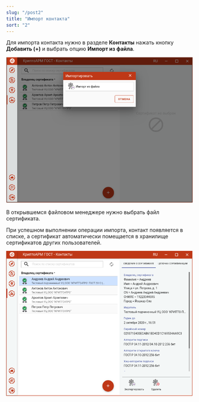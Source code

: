 ```yaml
---
slug: "/post2"
title: "Импорт контакта"
sort: "2"
---
```


Для импорта контакта нужно в разделе **Контакты** нажать кнопку **Добавить (+)** и выбрать опцию **Импорт из файла**.

![contacts_import.png](./images/contacts_import.png "Импорт контакта")

В открывшемся файловом менеджере нужно выбрать файл сертификата.

При успешном выполнении операции импорта, контакт появляется в списке, а сертификат автоматически помещается в хранилище сертификатов других пользователей.

![contacts_view.png](./images/contacts_view.png "Отображение импортированного контакта")
